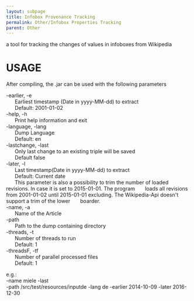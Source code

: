 ```yaml
---
layout: subpage
title: Infobox Provenance Tracking
permalink: Other/Infobox Properties Tracking
parent: Other
---
```


a tool for tracking the changes of values in infoboxes from Wikipedia

# USAGE

After compiling, the .jar can be used with the following parameters  

 -earlier, -e  
  &nbsp;&nbsp;&nbsp;&nbsp;&nbsp;&nbsp;Earliest timestamp (Date in yyyy-MM-dd) to extract  
  &nbsp;&nbsp;&nbsp;&nbsp;&nbsp;&nbsp;Default: 2001-01-02  
 -help, -h  
  &nbsp;&nbsp;&nbsp;&nbsp;&nbsp;&nbsp;Print help information and exit  
 -language, -lang  
  &nbsp;&nbsp;&nbsp;&nbsp;&nbsp;&nbsp;Dump Language  
  &nbsp;&nbsp;&nbsp;&nbsp;&nbsp;&nbsp;Default: en  
 -lastchange, -last  
  &nbsp;&nbsp;&nbsp;&nbsp;&nbsp;&nbsp;Only last change to an existing triple will be saved  
  &nbsp;&nbsp;&nbsp;&nbsp;&nbsp;&nbsp;Default false  
 -later, -l  
  &nbsp;&nbsp;&nbsp;&nbsp;&nbsp;&nbsp;Last timestamp(Date in yyyy-MM-dd) to extract  
  &nbsp;&nbsp;&nbsp;&nbsp;&nbsp;&nbsp;Default: Current date  
  &nbsp;&nbsp;&nbsp;&nbsp;&nbsp;&nbsp;This parameter is also a possibility to trim the number of loaded revisions.
  In case it is set to 2015-01-01. The program
  &nbsp;&nbsp;&nbsp;&nbsp;&nbsp;&nbsp;loads all revisions from 2001-01-02 until 2015-01-01 excluding. 
  The Wikipedia-Api doesn't support a trim of the lower 
  &nbsp;&nbsp;&nbsp;&nbsp;&nbsp;&nbsp;boarder.  
 -name, -a  
  &nbsp;&nbsp;&nbsp;&nbsp;&nbsp;&nbsp;Name of the Article  
 -path  
  &nbsp;&nbsp;&nbsp;&nbsp;&nbsp;&nbsp;Path to the dump containing directory    
 -threads, -t  
  &nbsp;&nbsp;&nbsp;&nbsp;&nbsp;&nbsp;Number of threads to run  
  &nbsp;&nbsp;&nbsp;&nbsp;&nbsp;&nbsp;Default: 1  
 -threadsF, -tf  
  &nbsp;&nbsp;&nbsp;&nbsp;&nbsp;&nbsp;Number of parallel processed files   
  &nbsp;&nbsp;&nbsp;&nbsp;&nbsp;&nbsp;Default: 1  
  
  e.g.:  
  -name miele -last  
  -path /src/test/resources/inputde -lang de -earlier 2014-10-09 -later 2016-12-30
